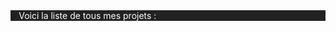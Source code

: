 <style>
  .main {
    background-color: #222222;
  }
</style>

<div class="main">
 > <span style="color: white">Voici la liste de tous mes projets :</span>

 
</div>
